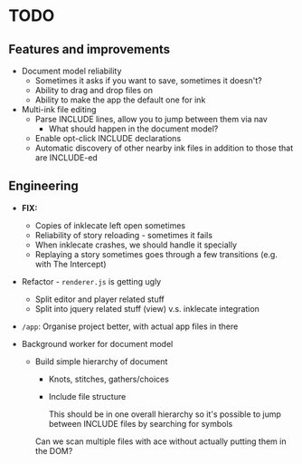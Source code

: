 # TODO

## Features and improvements

* Document model reliability
    * Sometimes it asks if you want to save, sometimes it doesn't?
    * Ability to drag and drop files on
    * Ability to make the app the default one for ink
* Multi-ink file editing
    * Parse INCLUDE lines, allow you to jump between them via nav
        * What should happen in the document model?
    * Enable opt-click INCLUDE declarations
    * Automatic discovery of other nearby ink files in addition to those that are INCLUDE-ed


## Engineering

* **FIX:**
    * Copies of inklecate left open sometimes
    * Reliability of story reloading - sometimes it fails
    * When inklecate crashes, we should handle it specially
    * Replaying a story sometimes goes through a few transitions (e.g. with The Intercept)

* Refactor - `renderer.js` is getting ugly
    * Split editor and player related stuff
    * Split into jquery related stuff (view) v.s. inklecate integration

* `/app`: Organise project better, with actual app files in there

* Background worker for document model
    * Build simple hierarchy of document
        * Knots, stitches, gathers/choices
        * Include file structure

          This should be in one overall hierarchy so it's possible to jump between INCLUDE files by searching for symbols
    
      Can we scan multiple files with ace without actually putting them in the DOM?